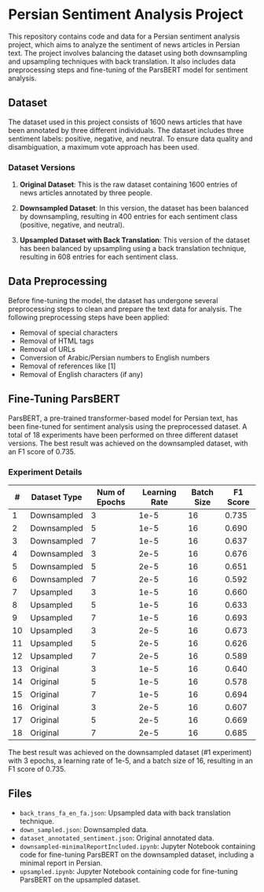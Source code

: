 # Persian Sentiment Analysis Project

This repository contains code and data for a Persian sentiment analysis project, which aims to analyze the sentiment of news articles in Persian text. The project involves balancing the dataset using both downsampling and upsampling techniques with back translation. It also includes data preprocessing steps and fine-tuning of the ParsBERT model for sentiment analysis.

## Dataset

The dataset used in this project consists of 1600 news articles that have been annotated by three different individuals. The dataset includes three sentiment labels: positive, negative, and neutral. To ensure data quality and disambiguation, a maximum vote approach has been used.

### Dataset Versions

1. **Original Dataset**: This is the raw dataset containing 1600 entries of news articles annotated by three people.

2. **Downsampled Dataset**: In this version, the dataset has been balanced by downsampling, resulting in 400 entries for each sentiment class (positive, negative, and neutral).

3. **Upsampled Dataset with Back Translation**: This version of the dataset has been balanced by upsampling using a back translation technique, resulting in 608 entries for each sentiment class.

## Data Preprocessing

Before fine-tuning the model, the dataset has undergone several preprocessing steps to clean and prepare the text data for analysis. The following preprocessing steps have been applied:

- Removal of special characters
- Removal of HTML tags
- Removal of URLs
- Conversion of Arabic/Persian numbers to English numbers
- Removal of references like [1]
- Removal of English characters (if any)

## Fine-Tuning ParsBERT

ParsBERT, a pre-trained transformer-based model for Persian text, has been fine-tuned for sentiment analysis using the preprocessed dataset. A total of 18 experiments have been performed on three different dataset versions. The best result was achieved on the downsampled dataset, with an F1 score of 0.735.

### Experiment Details

| #  | Dataset Type   | Num of Epochs | Learning Rate | Batch Size | F1 Score |
|----|----------------|---------------|---------------|------------|----------|
| 1  | Downsampled    | 3             | 1e-5          | 16         | 0.735    |
| 2  | Downsampled    | 5             | 1e-5          | 16         | 0.690    |
| 3  | Downsampled    | 7             | 1e-5          | 16         | 0.637    |
| 4  | Downsampled    | 3             | 2e-5          | 16         | 0.676    |
| 5  | Downsampled    | 5             | 2e-5          | 16         | 0.651    |
| 6  | Downsampled    | 7             | 2e-5          | 16         | 0.592    |
| 7  | Upsampled      | 3             | 1e-5          | 16         | 0.660    |
| 8  | Upsampled      | 5             | 1e-5          | 16         | 0.633    |
| 9  | Upsampled      | 7             | 1e-5          | 16         | 0.693    |
| 10 | Upsampled      | 3             | 2e-5          | 16         | 0.673    |
| 11 | Upsampled      | 5             | 2e-5          | 16         | 0.626    |
| 12 | Upsampled      | 7             | 2e-5          | 16         | 0.589    |
| 13 | Original       | 3             | 1e-5          | 16         | 0.640    |
| 14 | Original       | 5             | 1e-5          | 16         | 0.578    |
| 15 | Original       | 7             | 1e-5          | 16         | 0.694    |
| 16 | Original       | 3             | 2e-5          | 16         | 0.607    |
| 17 | Original       | 5             | 2e-5          | 16         | 0.669    |
| 18 | Original       | 7             | 2e-5          | 16         | 0.685    |


The best result was achieved on the downsampled dataset (#1 experiment) with 3 epochs, a learning rate of 1e-5, and a batch size of 16, resulting in an F1 score of 0.735.

## Files

- `back_trans_fa_en_fa.json`: Upsampled data with back translation technique.
- `down_sampled.json`: Downsampled data.
- `dataset_annotated_sentiment.json`: Original annotated data.
- `downsampled-minimalReportIncluded.ipynb`: Jupyter Notebook containing code for fine-tuning ParsBERT on the downsampled dataset, including a minimal report in Persian.
- `upsampled.ipynb`: Jupyter Notebook containing code for fine-tuning ParsBERT on the upsampled dataset.
